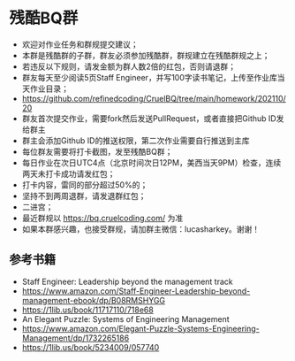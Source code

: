 # 残酷BQ群
- 欢迎对作业任务和群规提交建议；
- 本群是残酷群的子群，群友必须参加残酷群，群规建立在残酷群规之上；
- 若违反以下规则，请发金额为群人数2倍的红包，否则请退群；
- 群友每天至少阅读5页Staff Engineer，并写100字读书笔记，上传至作业库当天作业目录；
- https://github.com/refinedcoding/CruelBQ/tree/main/homework/202110/20
- 群友首次提交作业，需要fork然后发送PullRequest，或者直接把Github ID发给群主
- 群主会添加Github ID的推送权限，第二次作业需要自行推送到主库
- 每位群友需要将打卡截图，发至残酷BQ群；
- 每日作业在次日UTC4点（北京时间次日12PM，美西当天9PM）检查，连续两天未打卡成功请发红包；
- 打卡内容，雷同的部分超过50%的；
- 坚持不到两周退群，请发退群红包；
- 二进宫；
- 最近群规以 https://bq.cruelcoding.com/ 为准
- 如果本群感兴趣，也接受群规，请加群主微信：lucasharkey。谢谢！

## 参考书籍
- Staff Engineer: Leadership beyond the management track
- https://www.amazon.com/Staff-Engineer-Leadership-beyond-management-ebook/dp/B08RMSHYGG
- https://1lib.us/book/11717110/718e68
- An Elegant Puzzle: Systems of Engineering Management
- https://www.amazon.com/Elegant-Puzzle-Systems-Engineering-Management/dp/1732265186
- https://1lib.us/book/5234009/057740
